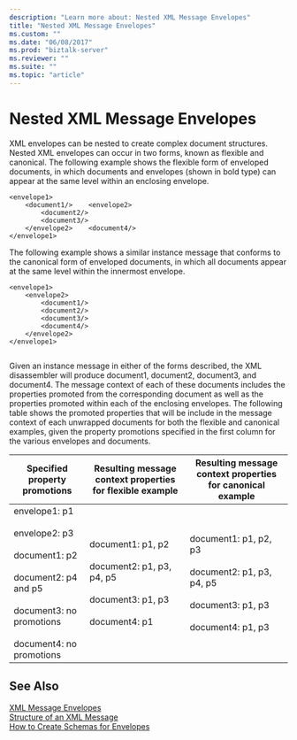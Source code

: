 ```yaml
---
description: "Learn more about: Nested XML Message Envelopes"
title: "Nested XML Message Envelopes"
ms.custom: ""
ms.date: "06/08/2017"
ms.prod: "biztalk-server"
ms.reviewer: ""
ms.suite: ""
ms.topic: "article"
---
```

# Nested XML Message Envelopes
XML envelopes can be nested to create complex document structures. Nested XML envelopes can occur in two forms, known as flexible and canonical. The following example shows the flexible form of enveloped documents, in which documents and envelopes (shown in bold type) can appear at the same level within an enclosing envelope.  
  
```  
<envelope1>  
    <document1/>    <envelope2>  
        <document2/>  
        <document3/>  
    </envelope2>    <document4/>  
</envelope1>  
```  
  
 The following example shows a similar instance message that conforms to the canonical form of enveloped documents, in which all documents appear at the same level within the innermost envelope.  
  
```  
<envelope1>  
    <envelope2>  
        <document1/>  
        <document2/>  
        <document3/>  
        <document4/>  
    </envelope2>  
</envelope1>  
  
```  
  
 Given an instance message in either of the forms described, the XML disassembler will produce document1, document2, document3, and document4. The message context of each of these documents includes the properties promoted from the corresponding document as well as the properties promoted within each of the enclosing envelopes. The following table shows the promoted properties that will be include in the message context of each unwrapped documents for both the flexible and canonical examples, given the property promotions specified in the first column for the various envelopes and documents.  
  
|Specified property promotions|Resulting message context properties for flexible example|Resulting message context properties for canonical example|  
|-----------------------------------|---------------------------------------------------------------|----------------------------------------------------------------|  
|envelope1: p1<br /><br /> envelope2: p3<br /><br /> document1: p2<br /><br /> document2: p4 and p5<br /><br /> document3: no promotions<br /><br /> document4: no promotions|document1: p1, p2<br /><br /> document2: p1, p3, p4, p5<br /><br /> document3: p1, p3<br /><br /> document4: p1|document1: p1, p2, p3<br /><br /> document2: p1, p3, p4, p5<br /><br /> document3: p1, p3<br /><br /> document4: p1, p3|  
  
## See Also  
 [XML Message Envelopes](../core/xml-message-envelopes.md)   
 [Structure of an XML Message](../core/structure-of-an-xml-message.md)   
 [How to Create Schemas for Envelopes](../core/how-to-create-schemas-for-envelopes.md)

